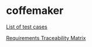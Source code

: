 # coffemaker

[List of test cases](https://github.com/bemyXmas/coffemaker/wiki/List-of-test-cases)

[Requirements Traceability Matrix](https://github.com/bemyXmas/coffemaker/wiki/Requirements-Traceability-Matrix)
